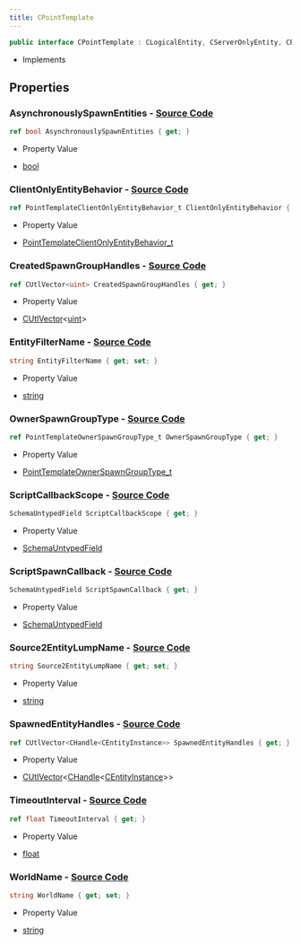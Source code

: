 ```yaml
---
title: CPointTemplate
---
```


```csharp
public interface CPointTemplate : CLogicalEntity, CServerOnlyEntity, CBaseEntity, CEntityInstance, ISchemaClass<CEntityInstance>, ISchemaClass<CBaseEntity>, ISchemaClass<CServerOnlyEntity>, ISchemaClass<CLogicalEntity>, ISchemaClass<CPointTemplate>, ISchemaField, ISchemaClass, INativeHandle
```

- Implements

## Properties

### **AsynchronouslySpawnEntities** - [Source Code](https://github.com/swiftly-solution/swiftlys2/blob/main/managed/src/SwiftlyS2.Generated/Schemas/Interfaces/CPointTemplate.cs#L24)

```csharp
ref bool AsynchronouslySpawnEntities { get; }
```

- Property Value

- [bool](https://learn.microsoft.com/dotnet/api/system.boolean)

### **ClientOnlyEntityBehavior** - [Source Code](https://github.com/swiftly-solution/swiftlys2/blob/main/managed/src/SwiftlyS2.Generated/Schemas/Interfaces/CPointTemplate.cs#L26)

```csharp
ref PointTemplateClientOnlyEntityBehavior_t ClientOnlyEntityBehavior { get; }
```

- Property Value

- [PointTemplateClientOnlyEntityBehavior_t](/docs/api/shared/schemadefinitions/pointtemplateclientonlyentitybehavior_t)

### **CreatedSpawnGroupHandles** - [Source Code](https://github.com/swiftly-solution/swiftlys2/blob/main/managed/src/SwiftlyS2.Generated/Schemas/Interfaces/CPointTemplate.cs#L30)

```csharp
ref CUtlVector<uint> CreatedSpawnGroupHandles { get; }
```

- Property Value

- [CUtlVector](/docs/api/-1)<[uint](https://learn.microsoft.com/dotnet/api/system.uint32)>

### **EntityFilterName** - [Source Code](https://github.com/swiftly-solution/swiftlys2/blob/main/managed/src/SwiftlyS2.Generated/Schemas/Interfaces/CPointTemplate.cs#L20)

```csharp
string EntityFilterName { get; set; }
```

- Property Value

- [string](https://learn.microsoft.com/dotnet/api/system.string)

### **OwnerSpawnGroupType** - [Source Code](https://github.com/swiftly-solution/swiftlys2/blob/main/managed/src/SwiftlyS2.Generated/Schemas/Interfaces/CPointTemplate.cs#L28)

```csharp
ref PointTemplateOwnerSpawnGroupType_t OwnerSpawnGroupType { get; }
```

- Property Value

- [PointTemplateOwnerSpawnGroupType_t](/docs/api/shared/schemadefinitions/pointtemplateownerspawngrouptype_t)

### **ScriptCallbackScope** - [Source Code](https://github.com/swiftly-solution/swiftlys2/blob/main/managed/src/SwiftlyS2.Generated/Schemas/Interfaces/CPointTemplate.cs#L38)

```csharp
SchemaUntypedField ScriptCallbackScope { get; }
```

- Property Value

- [SchemaUntypedField](/docs/api/shared/schemas/schemauntypedfield)

### **ScriptSpawnCallback** - [Source Code](https://github.com/swiftly-solution/swiftlys2/blob/main/managed/src/SwiftlyS2.Generated/Schemas/Interfaces/CPointTemplate.cs#L35)

```csharp
SchemaUntypedField ScriptSpawnCallback { get; }
```

- Property Value

- [SchemaUntypedField](/docs/api/shared/schemas/schemauntypedfield)

### **Source2EntityLumpName** - [Source Code](https://github.com/swiftly-solution/swiftlys2/blob/main/managed/src/SwiftlyS2.Generated/Schemas/Interfaces/CPointTemplate.cs#L18)

```csharp
string Source2EntityLumpName { get; set; }
```

- Property Value

- [string](https://learn.microsoft.com/dotnet/api/system.string)

### **SpawnedEntityHandles** - [Source Code](https://github.com/swiftly-solution/swiftlys2/blob/main/managed/src/SwiftlyS2.Generated/Schemas/Interfaces/CPointTemplate.cs#L32)

```csharp
ref CUtlVector<CHandle<CEntityInstance>> SpawnedEntityHandles { get; }
```

- Property Value

- [CUtlVector](/docs/api/-1)<[CHandle](/docs/api/shared/natives/chandle-1)<[CEntityInstance](/docs/api/shared/schemadefinitions/centityinstance)>>

### **TimeoutInterval** - [Source Code](https://github.com/swiftly-solution/swiftlys2/blob/main/managed/src/SwiftlyS2.Generated/Schemas/Interfaces/CPointTemplate.cs#L22)

```csharp
ref float TimeoutInterval { get; }
```

- Property Value

- [float](https://learn.microsoft.com/dotnet/api/system.single)

### **WorldName** - [Source Code](https://github.com/swiftly-solution/swiftlys2/blob/main/managed/src/SwiftlyS2.Generated/Schemas/Interfaces/CPointTemplate.cs#L16)

```csharp
string WorldName { get; set; }
```

- Property Value

- [string](https://learn.microsoft.com/dotnet/api/system.string)

